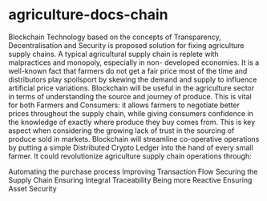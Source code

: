 # agriculture-docs-chain
Blockchain Technology based on the concepts of Transparency, Decentralisation and Security is proposed solution for fixing agriculture supply chains. A typical agricultural supply chain is replete with malpractices and monopoly, especially in non- developed economies. It is a well-known fact that farmers do not get a fair price most of the time and distributors play spoilsport by skewing the demand and supply to influence artificial price variations. Blockchain will be useful in the agriculture sector in terms of understanding the source and journey of produce. This is vital for both Farmers and Consumers: it allows farmers to negotiate better prices throughout the supply chain, while giving consumers confidence in the knowledge of exactly where produce they buy comes from. This is key aspect when considering the growing lack of trust in the sourcing of produce sold in markets. Blockchain will streamline co-operative operations by putting a simple Distributed Crypto Ledger into the hand of every small farmer. It could revolutionize agriculture supply chain operations through:

Automating the purchase process
Improving Transaction Flow
Securing the Supply Chain
Ensuring Integral Traceability
Being more Reactive
Ensuring Asset Security
